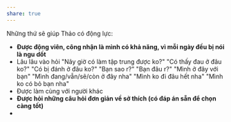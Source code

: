 ```yaml
---
share: true
---
```

Những thứ sẽ giúp Thảo có động lực:

- **Được động viên, công nhận là mình có khả năng, vì mỗi ngày đều bị nói là ngu dốt**
- Lâu lâu vào hỏi "Nãy giờ có làm tập trung được ko?" "Có thấy đau ở đâu ko?" "Có bị đánh ở đâu ko?" "Bạn sao r?" "Bạn đâu r?" "Mình ở đây với bạn" "Mình đang/vẫn/sẽ/còn ở đây nha" "Mình ko đi đâu hết nha" "Mình ko có bỏ bạn nha"
- Được làm cùng với người khác
- **Được hỏi những câu hỏi đơn giản về sở thích (có đáp án sẵn để chọn càng tốt)**
-
